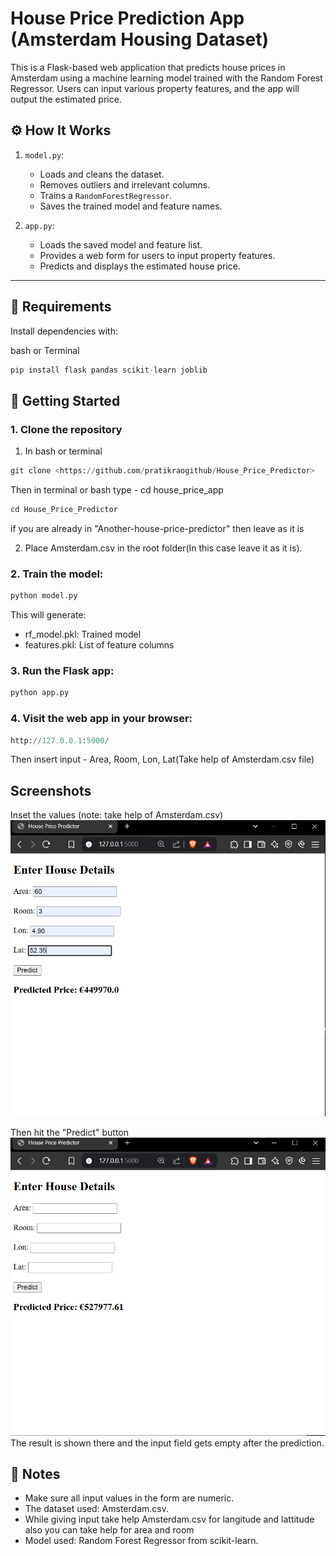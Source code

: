 # House Price Prediction App (Amsterdam Housing Dataset)
This is a Flask-based web application that predicts house prices in Amsterdam using a machine learning model trained with the Random Forest Regressor. Users can input various property features, and the app will output the estimated price.


## ⚙️ How It Works

1. `model.py`:
   - Loads and cleans the dataset.
   - Removes outliers and irrelevant columns.
   - Trains a `RandomForestRegressor`.
   - Saves the trained model and feature names.

2. `app.py`:
   - Loads the saved model and feature list.
   - Provides a web form for users to input property features.
   - Predicts and displays the estimated house price.

---

## 🧪 Requirements

Install dependencies with:

bash or Terminal
```python
pip install flask pandas scikit-learn joblib
```


## 🚀 Getting Started
### 1. Clone the repository
1. In bash or terminal
```python
git clone <https://github.com/pratikraogithub/House_Price_Predictor>
```

Then in terminal or bash type - cd house_price_app

```python
cd House_Price_Predictor
```
if you are already in "Another-house-price-predictor" then leave as it is

2. Place Amsterdam.csv in the root folder(In this case leave it as it is).

### 2. Train the model:
```python
python model.py
```

This will generate:
- rf_model.pkl: Trained model
- features.pkl: List of feature columns

### 3. Run the Flask app:
```python
python app.py
```

### 4. Visit the web app in your browser:
```python
http://127.0.0.1:5000/
```

Then insert input -  Area, Room, Lon, Lat(Take help of Amsterdam.csv file)

## Screenshots

Inset the values (note: take help of Amsterdam.csv)
![image1](./images/image.png)

Then hit the "Predict" button
![image2](./images/image3.png)
The result is shown there and the input field gets empty after the prediction.


## 📌 Notes
- Make sure all input values in the form are numeric.
- The dataset used: Amsterdam.csv.
- While giving input take help Amsterdam.csv for langitude and lattitude also you can take help for area and room 
- Model used: Random Forest Regressor from scikit-learn.

